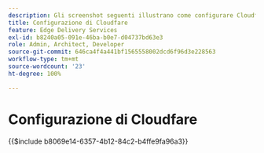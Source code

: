 ```yaml
---
description: Gli screenshot seguenti illustrano come configurare Cloudflare per distribuire il contenuto.  Le impostazioni essenziali sono contrassegnate con un cerchio rosso.
title: Configurazione di Cloudfare
feature: Edge Delivery Services
exl-id: b8240a05-091e-46ba-b0e7-d04737bd63e3
role: Admin, Architect, Developer
source-git-commit: 646ca4f4a441bf1565558002dcd6f96d3e228563
workflow-type: tm+mt
source-wordcount: '23'
ht-degree: 100%

---
```


# Configurazione di Cloudfare

{{$include b8069e14-6357-4b12-84c2-b4ffe9fa96a3}}
